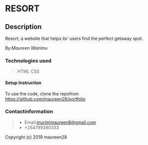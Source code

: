 # RESORT

## Description
Resort; a website that helps its' users find the perfect getaway spot.

By:*Maureen Wairimu*

### Technologies used
>HTML
>CSS

#### Setup Instruction
To use the code, clone the repofrom https://github.com/maureen28/portfolio


### Contactinformation
> - Email:murimimaureen8@gmail.com
> - +254799280333

Copyright (c) 2019 maureen28